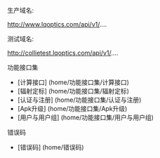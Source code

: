 生产域名:

http://www.lqoptics.com/api/v1/....

测试域名:

http://collietest.lqoptics.com/api/v1/....

功能接口集
 - [计算接口] (home/功能接口集/计算接口)
 - [辐射定标] (home/功能接口集/辐射定标)
 - [认证与注册] (home/功能接口集/认证与注册)
 - [Apk升级] (home/功能接口集/Apk升级)
 - [用户与用户组] (home/功能接口集/用户与用户组)

错误码
 - [错误码] (home/错误码)